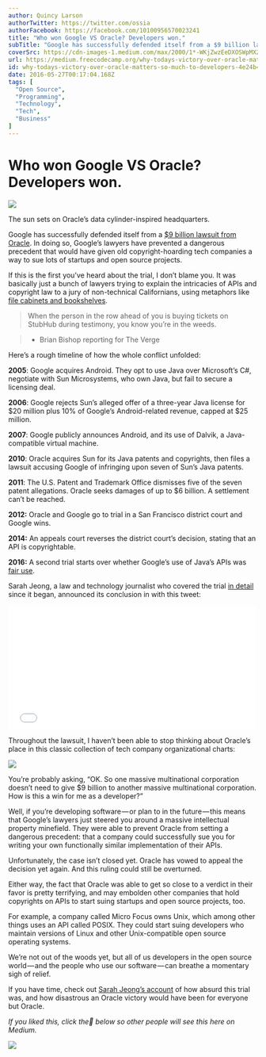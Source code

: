 ```yaml
---
author: Quincy Larson
authorTwitter: https://twitter.com/ossia
authorFacebook: https://facebook.com/10100956570023241
title: "Who won Google VS Oracle? Developers won."
subTitle: "Google has successfully defended itself from a $9 billion lawsuit from Oracle. In doing so, Google’s lawyers have prevented a dangerous p..."
coverSrc: https://cdn-images-1.medium.com/max/2000/1*-WKjZwzEeDXOSWpMX2cm5A.jpeg
url: https://medium.freecodecamp.org/why-todays-victory-over-oracle-matters-so-much-to-developers-4e24b4a368b5
id: why-todays-victory-over-oracle-matters-so-much-to-developers-4e24b4a368b5
date: 2016-05-27T00:17:04.168Z
tags: [
  "Open Source",
  "Programming",
  "Technology",
  "Tech",
  "Business"
]
---
```

# Who won Google VS Oracle? Developers won.







![](https://cdn-images-1.medium.com/max/2000/1*-WKjZwzEeDXOSWpMX2cm5A.jpeg)

The sun sets on Oracle’s data cylinder-inspired headquarters.







Google has successfully defended itself from a [$9 billion lawsuit from Oracle](http://www.wired.com/2016/05/oracle-google-case-will-decide-future-software/). In doing so, Google’s lawyers have prevented a dangerous precedent that would have given old copyright-hoarding tech companies a way to sue lots of startups and open source projects.

If this is the first you’ve heard about the trial, I don’t blame you. It was basically just a bunch of lawyers trying to explain the intricacies of APIs and copyright law to a jury of non-technical Californians, using metaphors like [file cabinets and bookshelves](http://www.theverge.com/2012/4/23/2961991/inside-oracle-vs-google-courtroom-questions-code-a-file-cabinet).

> When the person in the row ahead of you is buying tickets on StubHub during testimony, you know you’re in the weeds.

> - Brian Bishop reporting for The Verge

Here’s a rough timeline of how the whole conflict unfolded:

**2005**: Google acquires Android. They opt to use Java over Microsoft’s C#, negotiate with Sun Microsystems, who own Java, but fail to secure a licensing deal.

**2006**: Google rejects Sun’s alleged offer of a three-year Java license for $20 million plus 10% of Google’s Android-related revenue, capped at $25 million.

**2007**: Google publicly announces Android, and its use of Dalvik, a Java-compatible virtual machine.

**2010**: Oracle acquires Sun for its Java patents and copyrights, then files a lawsuit accusing Google of infringing upon seven of Sun’s Java patents.

**2011**: The U.S. Patent and Trademark Office dismisses five of the seven patent allegations. Oracle seeks damages of up to $6 billion. A settlement can’t be reached.

**2012:** Oracle and Google go to trial in a San Francisco district court and Google wins.

**2014:** An appeals court reverses the district court’s decision, stating that an API is copyrightable.

**2016:** A second trial starts over whether Google’s use of Java’s APIs was [fair use](https://www.eff.org/issues/coders/reverse-engineering-faq).

Sarah Jeong, a law and technology journalist who covered the trial [in detail](https://storify.com/sarahjeong) since it began, announced its conclusion in with this tweet:





<iframe width="500" height="250" src="/media/19b349d7bd9b3c3dc8ede74c869204c6?postId=4e24b4a368b5" data-media-id="19b349d7bd9b3c3dc8ede74c869204c6" allowfullscreen="" frameborder="0"></iframe>





Throughout the lawsuit, I haven’t been able to stop thinking about Oracle’s place in this classic collection of tech company organizational charts:



![](https://cdn-images-1.medium.com/max/1600/1*RWCrbvRjOm7EbFoZO2WTjA.png)



You’re probably asking, “OK. So one massive multinational corporation doesn’t need to give $9 billion to another massive multinational corporation. How is this a win for me as a developer?”

Well, if you’re developing software — or plan to in the future — this means that Google’s lawyers just steered you around a massive intellectual property minefield. They were able to prevent Oracle from setting a dangerous precedent: that a company could successfully sue you for writing your own functionally similar implementation of their APIs.

Unfortunately, the case isn’t closed yet. Oracle has vowed to appeal the decision yet again. And this ruling could still be overturned.

Either way, the fact that Oracle was able to get so close to a verdict in their favor is pretty terrifying, and may embolden other companies that hold copyrights on APIs to start suing startups and open source projects, too.

For example, a company called Micro Focus owns Unix, which among other things uses an API called POSIX. They could start suing developers who maintain versions of Linux and other Unix-compatible open source operating systems.

We’re not out of the woods yet, but all of us developers in the open source world — and the people who use our software — can breathe a momentary sigh of relief.

If you have time, check out [Sarah Jeong’s account](http://motherboard.vice.com/read/why-the-very-silly-oracle-v-google-trial-actually-matters) of how absurd this trial was, and how disastrous an Oracle victory would have been for everyone but Oracle.

_If you liked this, click the💚 below so other people will see this here on Medium._



![](https://cdn-images-1.medium.com/max/1600/1*31StU5CNIHk8VDkSHWO6nA.gif)










